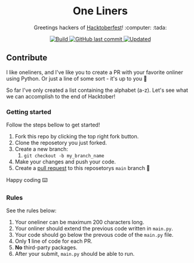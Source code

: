 <h1 align="center">One Liners</h1>
<p align="center">Greetings hackers of <a href="https://hacktoberfest.digitalocean.com/">Hacktoberfest</a>! :computer: :tada:</p>
<div align="center"> 
    <a href="https://github.com/claesgill/hacktoberfest-oneliners/actions?query=workflow%3ACI%2FCD+branch%3Amain">
        <img alt="Build" src="https://img.shields.io/github/workflow/status/claesgill/hacktoberfest-oneliners/CI-CD/main" />
    </a>
    <a href="https://github.com/claesgill/hacktoberfest-oneliners/commits">
        <img alt="GitHub last commit" src="https://img.shields.io/github/last-commit/claesgill/hacktoberfest-oneliners?label=updated">
    </a>
    <a href="https://github.com/claesgill/hacktoberfest-oneliners/commits">
        <img alt="Updated" src="https://img.shields.io/github/contributors/claesgill/hacktoberfest-oneliners" />
    </a>
</div>

## Contribute
I like oneliners, and I've like you to create a PR with your favorite onliner using Python. Or just a line of some sort - it's up to you :shrug: 

So far I've only created a list containing the alphabet (a-z). Let's see what we can accomplish to the end of Hacktober! 

### Getting started
Follow the steps bellow to get started!

1. Fork this repo by clicking the top right fork button.
2. Clone the reposetory you just forked.
3. Create a new branch:
    1. `git checkout -b my_branch_name`
4. Make your changes and push your code.
5. Create a [pull request](https://github.com/claesgill/hacktoberfest-oneliners/pulls) to this reposetorys `main` branch :tada:

Happy coding :keyboard:

### Rules
See the rules below:

1. Your oneliner can be maximum 200 characters long.
2. Your onliner should extend the previous code written in `main.py`.
3. Your code should go below the prevous code of the `main.py` file.
4. Only **1** line of code for each PR.
5. **No** third-party packages.
6. After your submit, `main.py` should be able to run.
